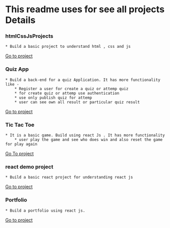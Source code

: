 # This readme uses for see all projects Details
### htmlCssJsProjects
    * Build a basic project to understand html , css and js
   [Go to project](https://github.com/manish50kumar/Triweb_Learning/tree/master/projects/htmlCssJsProject)
### Quiz App
    * Build a back-end for a quiz Application. It has more functionality like -
        * Register a user for create a quiz or attemp quiz
        * for create quiz or attemp use authentication 
        * use only publish quiz for attemp
        * user can see own all result or particular quiz result
  [Go to project](https://github.com/manish50kumar/Triweb_Learning/tree/master/projects/QuizAPP) 
### Tic Tac Toe
    * It is a basic game. Build using react Js . It has more functionality
        * user play the game and see who does win and also reset the game for play again
  [Go To project](https://github.com/manish50kumar/Triweb_Learning/tree/master/projects/tic_tac_toe)
### react demo project
    * Build a basic react project for understanding react js
   [Go to project](https://github.com/manish50kumar/Triweb_Learning/tree/master/projects/react%20demo%20projects/responsive_page)   
### Portfolio
    * Build a portfolio using react js.
   [Go to project](https://github.com/manish50kumar/Triweb_Learning/tree/master/projects/portfolio)        

